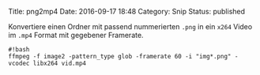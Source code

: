 Title: png2mp4
Date: 2016-09-17 18:48
Category: Snip
Status: published

Konvertiere einen Ordner mit passend nummerierten `.png`
in ein `x264` Video im `.mp4` Format mit gegebener Framerate.

    #!bash
    ffmpeg -f image2 -pattern_type glob -framerate 60 -i "img*.png" -vcodec libx264 vid.mp4
